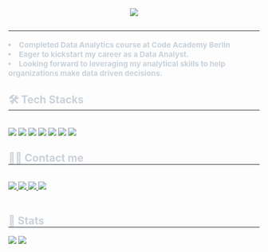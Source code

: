 <div align="center">
    <img src="https://capsule-render.vercel.app/api?type=waving&color=gradient&height=120&text=Hi%20there%20👋%20,%20%20I'm%20Seoho&animation=fadeIn&fontColor=ffffff&fontSize=50" />
</div>
<div style="text-align: left;"> 
    <h2 style="border-bottom: 1px solid #21262d; color: #c9d1d9;"></h2>  
    <div style="font-weight: 700; font-size: 15px; text-align: left; color: #c9d1d9;"> 
        <li>Completed Data Analytics course at Code Academy Berlin</li>
        <li>Eager to kickstart my career as a Data Analyst.</li>
        <li>Looking forward to leveraging my analytical skills to help organizations make data driven decisions.</li>
    </div> 
</div>
<div style="text-align: left;">
    <h2 style="border-bottom: 1px solid #21262d; color: #c9d1d9;">🛠️ Tech Stacks</h2> 
    <br> 
    <div style="margin: ; text-align: left;"> 
        <img src="https://img.shields.io/badge/Python-3776AB?style=for-the-badge&logo=Python&logoColor=white">
        <img src="https://img.shields.io/badge/Github-181717?style=for-the-badge&logo=Github&logoColor=white">
        <img src="https://img.shields.io/badge/MySQL-4479A1?style=for-the-badge&logo=MySQL&logoColor=white">
        <img src="https://img.shields.io/badge/SQLite-003B57?style=for-the-badge&logo=SQLite&logoColor=white">
        <img src="https://img.shields.io/badge/Tableau-E97627?style=for-the-badge&logo=Tableau&logoColor=white">
        <img src="https://img.shields.io/badge/Excel-217346?style=for-the-badge&logo=Microsoft-Excel&logoColor=white">
        <img src="https://img.shields.io/badge/Slack-4A154B?style=for-the-badge&logo=Slack&logoColor=white">
    </div>
</div>
<div style="text-align: left;">
    <h2 style="border-bottom: 1px solid #21262d; color: #c9d1d9;">🧑‍💻 Contact me</h2> 
    <br> 
    <div style="text-align: left;"> 
        <a href="mailto:seohoj826@gmail.com"> 
            <img src="https://img.shields.io/badge/Gmail-EA4335?style=for-the-badge&logo=Gmail&logoColor=white&link=mailto:seohoj826@gmail.com"> 
        </a>
        <a href="https://www.linkedin.com/in/seoho-jeong-28b5442a9//"> 
            <img src="https://img.shields.io/badge/LinkedIn-0A66C2?style=for-the-badge&logo=LinkedIn&logoColor=white&link=https://www.linkedin.com/in/your-linkedin-profile/"> 
        </a>
        <a href="https://public.tableau.com/profile/seoho.jeong6912/vizzes"> 
            <img src="https://img.shields.io/badge/Tableau-E97627?style=for-the-badge&logo=Tableau&logoColor=white&link=https://public.tableau.com/profile/your-tableau-profile"> 
        </a>
        <a href="https://velog.io/@seoho_berlin/posts"> 
            <img src="https://img.shields.io/badge/Velog-20C997?style=for-the-badge&logo=Velog&logoColor=white&link=https://velog.io/@seoho_berlin/posts"> 
        </a>
    </div>  
    <br> 
    <div style="text-align: left;"></div> 
</div>
<div style="text-align: left;"> 
    <h2 style="border-bottom: 1px solid #21262d; color: #c9d1d9;">🏅 Stats</h2> 
    <div style="text-align: left;"> 
        <img src="https://github-readme-stats.vercel.app/api?username=jeongseoho&show_icons=true&theme=radical&custom_title=Seoho's%20GitHub%20Stats&bg_color=0D1117&title_color=58A6FF&text_color=FFFFFF" /> 
        <img src="https://github-readme-stats.vercel.app/api/top-langs/?username=jeongseoho&layout=compact&bg_color=0D1117&title_color=58A6FF&text_color=FFFFFF" /> 
    </div> 
</div>


    
    
